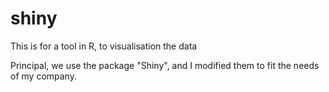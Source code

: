 # shiny
This is for a tool in R, to visualisation the data

Principal, we use the package "Shiny", and I modified them to fit the needs of my company.
